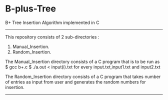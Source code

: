 # B-plus-Tree
B+ Tree Insertion Algorithm implemented in C

*******************************************************************************************************************************

This repository consists of 2 sub-directories :
1. Manual_Insertion.
2. Random_Insertion.

The Manual_Insertion directory consists of a C program that is to be run as
$ gcc b+.c
$ ./a.out < input(i).txt
 for every input.txt,input1.txt and input2.txt
 
The Random_Insertion directory consists of a C program that takes number of entries as input from user and generates the random numbers for insertion.


*******************************************************************************************************************************
